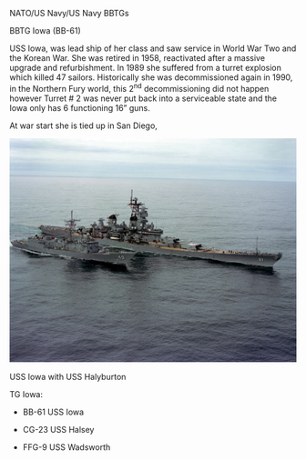 NATO/US Navy/US Navy BBTGs

BBTG Iowa (BB-61)

USS Iowa, was lead ship of her class and saw service in World War Two
and the Korean War. She was retired in 1958, reactivated after a massive
upgrade and refurbishment. In 1989 she suffered from a turret explosion
which killed 47 sailors. Historically she was decommissioned again in
1990, in the Northern Fury world, this 2<sup>nd</sup> decommissioning
did not happen however Turret \# 2 was never put back into a serviceable
state and the Iowa only has 6 functioning 16” guns.

At war start she is tied up in San Diego,

![](/assets/images/nato/us/navy/battleships/iowa/image1.jpeg)

USS Iowa with USS Halyburton

TG Iowa:

  - BB-61 USS Iowa

  - CG-23 USS Halsey

  - FFG-9 USS Wadsworth
